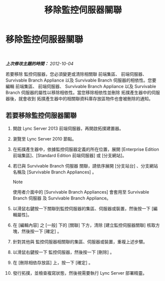 ﻿---
title: 移除監控伺服器關聯
TOCTitle: 移除監控伺服器關聯
ms:assetid: c45b22ae-fc06-484a-a05b-735bd1bb7448
ms:mtpsurl: https://technet.microsoft.com/zh-tw/library/JJ721877(v=OCS.15)
ms:contentKeyID: 49890301
ms.date: 08/10/2015
mtps_version: v=OCS.15
ms.translationtype: HT
---

# 移除監控伺服器關聯

 

_**上次修改主題的時間：** 2012-10-04_

若要移除 監控伺服器，您必須變更或清除相關聯 前端集區、 前端伺服器、 Survivable Branch Appliance 以及 Survivable Branch 伺服器的相依性。您要編輯 前端集區、 前端伺服器、 Survivable Branch Appliance 以及 Survivable Branch 伺服器的屬性以移除相依性。當您移除相依性並刪除 拓撲產生器中的伺服器後，就會收到 拓撲產生器中的相關聯資料庫存放區物件也會被刪除的通知。

## 若要移除監控伺服器關聯

1.  開啟 Lync Server 2013 前端伺服器，再開啟拓撲建置器。

2.  瀏覽至 Lync Server 2010 節點。

3.  在拓撲產生器中，依據監控伺服器定義的所在位置，展開 \[Enterprise Edition 前端集區\]、\[Standard Edition 前端伺服器\] 或 \[分支網站\]。

4.  若已與 Survivable Branch 伺服器 關聯，請依序展開 \[分支站台\] 、分支網站名稱及 \[Survivable Branch Appliances\] 。
    
    > [!NOTE]  
    > 使用者介面中的 [Survivable Branch Appliances] 會套用至 Survivable Branch 伺服器 及 Survivable Branch Appliance。
    


5.  以滑鼠右鍵按一下關聯到監控伺服器的集區、伺服器或裝置，然後按一下 \[編輯屬性\]。

6.  在 \[編輯內容\] 之 \[一般\] 下的 \[關聯\] 下方，清除 \[建立監控伺服器關聯\] 核取方塊，然後按一下 \[確定\] 。

7.  針對其他與 監控伺服器相關聯的集區、伺服器或裝置，重複上述步驟。

8.  以滑鼠右鍵按一下 監控伺服器，然後按一下 \[刪除\] 。

9.  在 \[刪除相依存放區\] 上，按一下 \[確定\] 。

10. 發行拓撲，並檢查複寫狀態，然後視需要執行 Lync Server 部署精靈。


